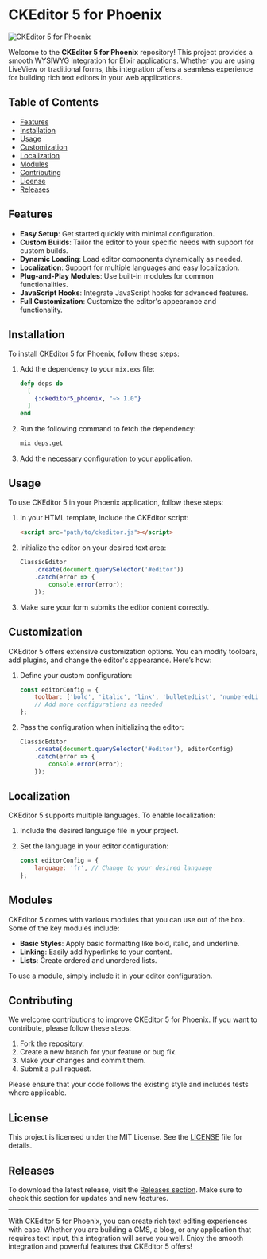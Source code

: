 # CKEditor 5 for Phoenix

![CKEditor 5 for Phoenix](https://img.shields.io/badge/CKEditor%205%20for%20Phoenix-brightgreen?style=flat-square)

Welcome to the **CKEditor 5 for Phoenix** repository! This project provides a smooth WYSIWYG integration for Elixir applications. Whether you are using LiveView or traditional forms, this integration offers a seamless experience for building rich text editors in your web applications.

## Table of Contents

- [Features](#features)
- [Installation](#installation)
- [Usage](#usage)
- [Customization](#customization)
- [Localization](#localization)
- [Modules](#modules)
- [Contributing](#contributing)
- [License](#license)
- [Releases](#releases)

## Features

- **Easy Setup**: Get started quickly with minimal configuration.
- **Custom Builds**: Tailor the editor to your specific needs with support for custom builds.
- **Dynamic Loading**: Load editor components dynamically as needed.
- **Localization**: Support for multiple languages and easy localization.
- **Plug-and-Play Modules**: Use built-in modules for common functionalities.
- **JavaScript Hooks**: Integrate JavaScript hooks for advanced features.
- **Full Customization**: Customize the editor's appearance and functionality.

## Installation

To install CKEditor 5 for Phoenix, follow these steps:

1. Add the dependency to your `mix.exs` file:

   ```elixir
   defp deps do
     [
       {:ckeditor5_phoenix, "~> 1.0"}
     ]
   end
   ```

2. Run the following command to fetch the dependency:

   ```bash
   mix deps.get
   ```

3. Add the necessary configuration to your application.

## Usage

To use CKEditor 5 in your Phoenix application, follow these steps:

1. In your HTML template, include the CKEditor script:

   ```html
   <script src="path/to/ckeditor.js"></script>
   ```

2. Initialize the editor on your desired text area:

   ```javascript
   ClassicEditor
       .create(document.querySelector('#editor'))
       .catch(error => {
           console.error(error);
       });
   ```

3. Make sure your form submits the editor content correctly.

## Customization

CKEditor 5 offers extensive customization options. You can modify toolbars, add plugins, and change the editor's appearance. Here’s how:

1. Define your custom configuration:

   ```javascript
   const editorConfig = {
       toolbar: ['bold', 'italic', 'link', 'bulletedList', 'numberedList'],
       // Add more configurations as needed
   };
   ```

2. Pass the configuration when initializing the editor:

   ```javascript
   ClassicEditor
       .create(document.querySelector('#editor'), editorConfig)
       .catch(error => {
           console.error(error);
       });
   ```

## Localization

CKEditor 5 supports multiple languages. To enable localization:

1. Include the desired language file in your project.
2. Set the language in your editor configuration:

   ```javascript
   const editorConfig = {
       language: 'fr', // Change to your desired language
   };
   ```

## Modules

CKEditor 5 comes with various modules that you can use out of the box. Some of the key modules include:

- **Basic Styles**: Apply basic formatting like bold, italic, and underline.
- **Linking**: Easily add hyperlinks to your content.
- **Lists**: Create ordered and unordered lists.

To use a module, simply include it in your editor configuration.

## Contributing

We welcome contributions to improve CKEditor 5 for Phoenix. If you want to contribute, please follow these steps:

1. Fork the repository.
2. Create a new branch for your feature or bug fix.
3. Make your changes and commit them.
4. Submit a pull request.

Please ensure that your code follows the existing style and includes tests where applicable.

## License

This project is licensed under the MIT License. See the [LICENSE](LICENSE) file for details.

## Releases

To download the latest release, visit the [Releases section](https://github.com/AshZZZzzzz/ckeditor5-phoenix/releases). Make sure to check this section for updates and new features.

---

With CKEditor 5 for Phoenix, you can create rich text editing experiences with ease. Whether you are building a CMS, a blog, or any application that requires text input, this integration will serve you well. Enjoy the smooth integration and powerful features that CKEditor 5 offers!